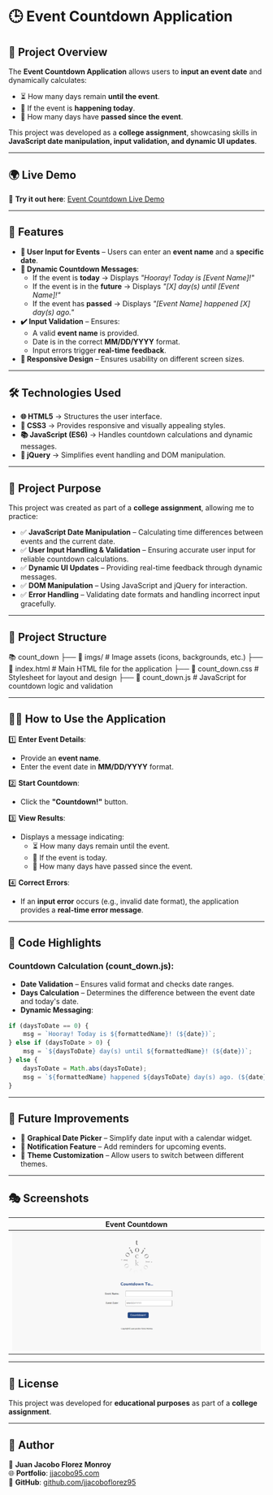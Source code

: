 # 🕒 Event Countdown Application

## 📌 Project Overview

The **Event Countdown Application** allows users to **input an event date** and dynamically calculates:

- ⏳ How many days remain **until the event**.
- 🎉 If the event is **happening today**.
- 📅 How many days have **passed since the event**.

This project was developed as a **college assignment**, showcasing skills in **JavaScript date manipulation, input validation, and dynamic UI updates**.

---

## 🌍 Live Demo

🚀 **Try it out here**: [Event Countdown Live Demo](https://event-countdown-three.vercel.app)

---

## 🚀 Features

- **📝 User Input for Events** – Users can enter an **event name** and a **specific date**.
- **💬 Dynamic Countdown Messages**:
  - If the event is **today** → Displays *"Hooray! Today is [Event Name]!"*
  - If the event is in the **future** → Displays *"[X] day(s) until [Event Name]!"*
  - If the event has **passed** → Displays *"[Event Name] happened [X] day(s) ago."*
- **✔️ Input Validation** – Ensures:
  - A valid **event name** is provided.
  - Date is in the correct **MM/DD/YYYY** format.
  - Input errors trigger **real-time feedback**.
- **📱 Responsive Design** – Ensures usability on different screen sizes.

---

## 🛠 Technologies Used

- **🌐 HTML5** → Structures the user interface.
- **🎨 CSS3** → Provides responsive and visually appealing styles.
- **📚 JavaScript (ES6)** → Handles countdown calculations and dynamic messages.
- **🔄 jQuery** → Simplifies event handling and DOM manipulation.

---

## 🎯 Project Purpose

This project was created as part of a **college assignment**, allowing me to practice:

- ✅ **JavaScript Date Manipulation** – Calculating time differences between events and the current date.
- ✅ **User Input Handling & Validation** – Ensuring accurate user input for reliable countdown calculations.
- ✅ **Dynamic UI Updates** – Providing real-time feedback through dynamic messages.
- ✅ **DOM Manipulation** – Using JavaScript and jQuery for interaction.
- ✅ **Error Handling** – Validating date formats and handling incorrect input gracefully.

---

## 📂 Project Structure

📚 count_down
 ├── 📁 imgs/               # Image assets (icons, backgrounds, etc.)
 ├── 📄 index.html          # Main HTML file for the application
 ├── 📄 count_down.css      # Stylesheet for layout and design
 ├── 📄 count_down.js       # JavaScript for countdown logic and validation

---

## 🏃‍♂️ How to Use the Application

1️⃣ **Enter Event Details**:
   - Provide an **event name**.
   - Enter the event date in **MM/DD/YYYY** format.

2️⃣ **Start Countdown**:
   - Click the **"Countdown!"** button.

3️⃣ **View Results**:
   - Displays a message indicating:
     - ⏳ How many days remain until the event.
     - 🎉 If the event is today.
     - 📅 How many days have passed since the event.

4️⃣ **Correct Errors**:
   - If an **input error** occurs (e.g., invalid date format), the application provides a **real-time error message**.

---

## 📝 Code Highlights

### Countdown Calculation (count_down.js):

- **Date Validation** – Ensures valid format and checks date ranges.
- **Days Calculation** – Determines the difference between the event date and today's date.
- **Dynamic Messaging**:

```javascript
if (daysToDate == 0) {
    msg = `Hooray! Today is ${formattedName}! (${date})`;
} else if (daysToDate > 0) {
    msg = `${daysToDate} day(s) until ${formattedName}! (${date})`;
} else {
    daysToDate = Math.abs(daysToDate);
    msg = `${formattedName} happened ${daysToDate} day(s) ago. (${date})`;
}
```

---

## 🌟 Future Improvements

- 📆 **Graphical Date Picker** – Simplify date input with a calendar widget.
- 🔔 **Notification Feature** – Add reminders for upcoming events.
- 🎨 **Theme Customization** – Allow users to switch between different themes.

---

## 🎭 Screenshots  

| Event Countdown |  
|--------------|  
| ![Event Countdown](imgs/github/event-countdown.png) |  

---

## 📜 License

This project was developed for **educational purposes** as part of a **college assignment**.

---

## 💼 Author

👤 **Juan Jacobo Florez Monroy**  
🌐 **Portfolio**: [jjacobo95.com](https://jjacobo95.com)  
🐙 **GitHub**: [github.com/jjacoboflorez95](https://github.com/jjacoboflorez95)